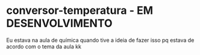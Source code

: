 # conversor-temperatura - EM DESENVOLVIMENTO

Eu estava na aula de química quando tive a ideia de fazer isso pq estava de acordo com o tema da aula kk
